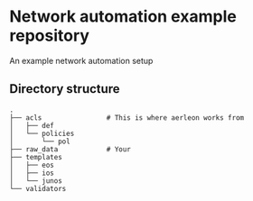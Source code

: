 # Network automation example repository

An example network automation setup

## Directory structure

```tree
.
├── acls                # This is where aerleon works from
│   ├── def
│   └── policies
│       └── pol
├── raw_data            # Your
├── templates
│   ├── eos
│   ├── ios
│   └── junos
└── validators
```
